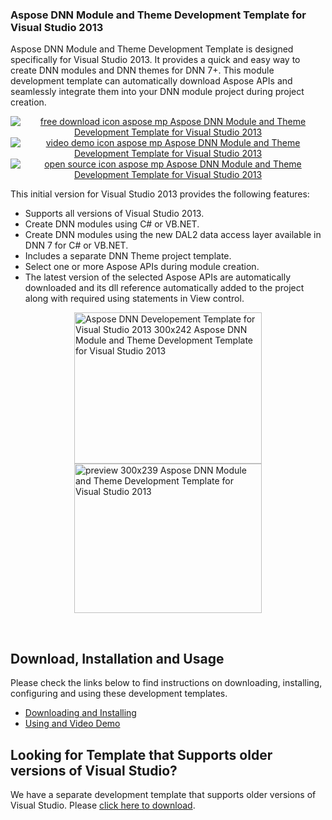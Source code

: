 <h3>Aspose DNN Module and Theme Development Template for Visual Studio 2013</h3>
<div>
<p>Aspose DNN Module and Theme Development Template is designed specifically for Visual Studio 2013. It provides a quick and easy way to create DNN modules and DNN themes for DNN 7+. This module development template can automatically download Aspose APIs and seamlessly integrate them into your DNN module project during project creation.</p>
<div>
<p style="text-align: center;"><a title="Free Download - Aspose .NET Module Development Template for DNN" href="https://asposednn.codeplex.com/releases/view/615553"><img title="Free Download - Aspose .NET Module Development Template for DNN" src="http://cdn.aspose.com/Images/marketplace/free-download-icon-aspose-mp.png" alt="free download icon aspose mp Aspose DNN Module and Theme Development Template for Visual Studio 2013" /></a><a title="Video Demo - Aspose .NET Module Development Template for DNN" href="https://www.youtube.com/watch?v=emvDF3Kqj0E"><img title="Video Demo - Aspose .NET Module Development Template for DNN" src="http://cdn.aspose.com/Images/marketplace/video-demo-icon-aspose-mp.png" alt="video demo icon aspose mp Aspose DNN Module and Theme Development Template for Visual Studio 2013" /></a><a title="Source Code - Aspose .NET Module Development Template for DNN" href="https://asposednn.codeplex.com/SourceControl/latest#Aspose.DotNetNuke.Template/"><img title="Source Code - Aspose .NET Module Development Template for DNN" src="http://cdn.aspose.com/Images/marketplace/open-source-icon-aspose-mp.png" alt="open source icon aspose mp Aspose DNN Module and Theme Development Template for Visual Studio 2013" /></a></p>
<p>This initial version for Visual Studio 2013 provides the following features:</p>
<ul>
<li>Supports all versions of Visual Studio 2013.</li>
<li>Create DNN modules using C# or VB.NET.</li>
<li>Create DNN modules using the new DAL2 data access layer available in DNN 7 for C# or VB.NET.</li>
<li>Includes a separate DNN Theme project template.</li>
<li>Select one or more Aspose APIs during module creation.</li>
<li>The latest version of the selected Aspose APIs are automatically downloaded and its dll reference automatically added to the project along with required using statements in View control.</li>
</ul>
<div id="attachment_16864"><a href="http://www.aspose.com/blogs/wp-content/uploads/2015/06/Aspose-DNN-Developement-Template-for-Visual-Studio-2013.png"><img style="display: block; margin-left: auto; margin-right: auto;" title="Aspose DNN Developement Template for Visual Studio 2013" src="http://www.aspose.com/blogs/wp-content/uploads/2015/06/Aspose-DNN-Developement-Template-for-Visual-Studio-2013-300x242.png" alt="Aspose DNN Developement Template for Visual Studio 2013 300x242 Aspose DNN Module and Theme Development Template for Visual Studio 2013" width="300" height="242" /></a></div>
<div id="attachment_16867"><a href="http://www.aspose.com/blogs/wp-content/uploads/2014/09/preview.png"><img style="display: block; margin-left: auto; margin-right: auto;" title="Aspose .NET Module Development Template for DNN" src="http://www.aspose.com/blogs/wp-content/uploads/2014/09/preview-300x239.png" alt="preview 300x239 Aspose DNN Module and Theme Development Template for Visual Studio 2013" width="300" height="239" /></a>
<p>&nbsp;</p>
</div>
<h2>Download, Installation and Usage</h2>
<p>Please check the links below to find instructions on downloading, installing, configuring and using these development templates.</p>
<ul>
<li><a href="http://www.aspose.com/docs/display/totalnet/1.2.1+Downloading+and+Installing">Downloading and Installing </a></li>
<li><a href="http://www.aspose.com/docs/display/totalnet/1.2.2+Using+and+Video+Demo">Using and Video Demo</a></li>
</ul>
</div>
<h2>Looking for Template that Supports older versions of Visual Studio?</h2>
<p>We have a separate development template that supports older versions of Visual Studio. Please <a href="https://asposednn.codeplex.com/releases/view/111730">click here to download</a>.</p>
</div>
